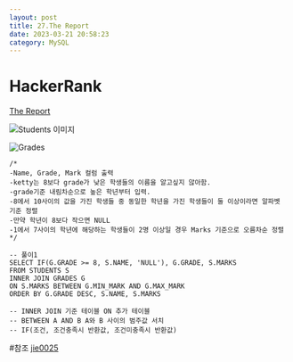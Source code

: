 ```yaml
---
layout: post
title: 27.The Report
date: 2023-03-21 20:58:23 
category: MySQL
---
```


# HackerRank 
[The Report](https://www.hackerrank.com/challenges/the-report/problem?isFullScreen=true)    

![Students 이미지](https://s3.amazonaws.com/hr-challenge-images/12891/1443818166-a5c852caa0-1.png)  

![Grades](https://s3.amazonaws.com/hr-challenge-images/12891/1443818137-69b76d805c-2.png)

```MySQL
/*
-Name, Grade, Mark 컬럼 출력
-ketty는 8보다 grade가 낮은 학생들의 이름을 알고싶지 않아함.
-grade기준 내림차순으로 높은 학년부터 입력. 
-8에서 10사이의 값을 가진 학생들 중 동일한 학년을 가진 학생들이 둘 이상이라면 알파벳 기준 정렬
-만약 학년이 8보다 작으면 NULL
-1에서 7사이의 학년에 해당하는 학생들이 2명 이상일 경우 Marks 기준으로 오름차순 정렬
*/

-- 풀이1
SELECT IF(G.GRADE >= 8, S.NAME, 'NULL'), G.GRADE, S.MARKS
FROM STUDENTS S
INNER JOIN GRADES G
ON S.MARKS BETWEEN G.MIN_MARK AND G.MAX_MARK
ORDER BY G.GRADE DESC, S.NAME, S.MARKS

-- INNER JOIN 기준 테이블 ON 추가 테이블
-- BETWEEN A AND B A와 B 사이의 범주값 서치
-- IF(조건, 조건충족시 반환값, 조건미충족시 반환값)

``` 
#참조
[jie0025](https://jie0025.tistory.com/206)